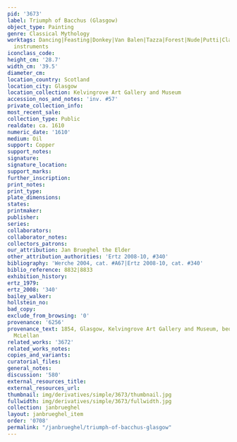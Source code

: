 ```yaml
---
pid: '3673'
label: Triumph of Bacchus (Glasgow)
object_type: Painting
genre: Classical Mythology
worktags: Dancing|Feasting|Donkey|Van Balen|Tazza|Forest|Nude|Putti|Classical|History|Mythological|Flowers|Musical
  instruments
iconclass_code:
height_cm: '28.7'
width_cm: '39.5'
diameter_cm:
location_country: Scotland
location_city: Glasgow
location_collection: Kelvingrove Art Gallery and Museum
accession_nos_and_notes: 'inv. #57'
private_collection_info:
most_recent_sale:
collection_type: Public
realdate: ca. 1610
numeric_date: '1610'
medium: Oil
support: Copper
support_notes:
signature:
signature_location:
support_marks:
further_inscription:
print_notes:
print_type:
plate_dimensions:
states:
printmaker:
publisher:
series:
collaborators:
collaborator_notes:
collectors_patrons:
our_attribution: Jan Brueghel the Elder
other_attribution_authorities: 'Ertz 2008-10, #340'
bibliography: 'Werche 2004, cat. #A67|Ertz 2008-10, cat. #340'
biblio_reference: 8832|8833
exhibition_history:
ertz_1979:
ertz_2008: '340'
bailey_walker:
hollstein_no:
bad_copy:
exclude_from_browsing: '0'
provenance: '6256'
provenance_text: 1854, Glasgow, Kelvingrove Art Gallery and Museum, bequest of Archibald
  McLellan
related_works: '3672'
related_works_notes:
copies_and_variants:
curatorial_files:
general_notes:
discussion: '580'
external_resources_title:
external_resources_url:
thumbnail: img/derivatives/simple/3673/thumbnail.jpg
fullwidth: img/derivatives/simple/3673/fullwidth.jpg
collection: janbrueghel
layout: janbrueghel_item
order: '0708'
permalink: "/janbrueghel/triumph-of-bacchus-glasgow"
---
```

